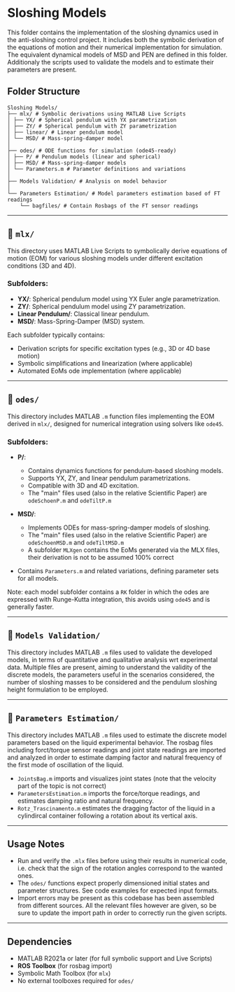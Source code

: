 # Sloshing Models

This folder contains the implementation of the sloshing dynamics used in the anti-sloshing control project. It includes both the symbolic derivation of the equations of motion and their numerical implementation for simulation. The equivalent dynamical models of MSD and PEN are defined in this folder. Additionaly the scripts used to validate the models and to estimate their parameters are present. 

## Folder Structure
```
Sloshing Models/
├── mlx/ # Symbolic derivations using MATLAB Live Scripts
│ ├── YX/ # Spherical pendulum with YX parametrization
│ ├── ZY/ # Spherical pendulum with ZY parametrization
│ ├── linear/ # Linear pendulum model
│ └── MSD/ # Mass-spring-damper model
│
├── odes/ # ODE functions for simulation (ode45-ready)
│ ├── P/ # Pendulum models (linear and spherical)
│ ├── MSD/ # Mass-spring-damper models
│ └── Parameters.m # Parameter definitions and variations
│
├── Models Validation/ # Analysis on model behavior 
│
└── Parameters Estimation/ # Model parameters estimation based of FT readings
    └── bagfiles/ # Contain Rosbags of the FT sensor readings
```

---

## 📁 `mlx/`

This directory uses MATLAB Live Scripts to symbolically derive equations of motion (EOM) for various sloshing models under different excitation conditions (3D and 4D).

### Subfolders:

- **YX/**: Spherical pendulum model using YX Euler angle parametrization.
- **ZY/**: Spherical pendulum model using ZY parametrization.
- **Linear Pendulum/**: Classical linear pendulum.
- **MSD/**: Mass-Spring-Damper (MSD) system.

Each subfolder typically contains:
- Derivation scripts for specific excitation types (e.g., 3D or 4D base motion)
- Symbolic simplifications and linearization (where applicable)
- Automated EoMs ode implementation (where applicable)

---

## 📁 `odes/`

This directory includes MATLAB `.m` function files implementing the EOM derived in `mlx/`, designed for numerical integration using solvers like `ode45`.

### Subfolders:

- **P/**:
  - Contains dynamics functions for pendulum-based sloshing models.
  - Supports YX, ZY, and linear pendulum parametrizations.
  - Compatible with 3D and 4D excitation.
  - The "main" files used (also in the relative Scientific Paper) are `odeSchoenP.m` and `odeTiltP.m`
  
- **MSD/**:
  - Implements ODEs for mass-spring-damper models of sloshing.
  - The "main" files used (also in the relative Scientific Paper) are `odeSchoenMSD.m` and `odeTiltMSD.m`
  - A subfolder `MLXgen` contains the EoMs generated via the MLX files, their derivation is not to be assumed 100% correct

- Contains `Parameters.m` and related variations, defining parameter sets for all models.

Note: each model subfolder contains a `RK` folder in which the odes are expressed with Runge-Kutta integration, this avoids using `ode45` and is generally faster.

---

## 📁 `Models Validation/`

This directory includes MATLAB `.m` files used to validate the developed models, in terms of quantitative and qualitative analysis wrt experimental data. Multiple files are present, aiming to understand the validity of the discrete models, the parameters useful in the scenarios considered, the number of sloshing masses to be considered and the pendulum sloshing height formulation to be employed.

---

## 📁 `Parameters Estimation/`

This directory includes MATLAB `.m` files used to estimate the discrete model parameters based on the liquid experimental behavior. The rosbag files including forct/torque sensor readings and joint state readings are imported and analyzed in order to estimate damping factor and natural frequency of the first mode of oscillation of the liquid.
- `JointsBag.m` imports and visualizes joint states (note that the velocity part of the topic is not correct)
- `ParametersEstimation.m` imports the force/torque readings, and estimates damping ratio and natural frequency.
- `Rotz_Trascinamento.m` estimates the dragging factor of the liquid in a cylindircal container following a rotation about its vertical axis.

---

## Usage Notes

- Run and verify the `.mlx` files before using their results in numerical code, i.e. check that the sign of the rotation angles correspond to the wanted ones.
- The `odes/` functions expect properly dimensioned initial states and parameter structures. See code examples for expected input formats.
- Import errors may be present as this codebase has been assembled from different sources. All the relevant files however are given, so be sure to update the import path in order to correctly run the given scripts.

---

## Dependencies

- MATLAB R2021a or later (for full symbolic support and Live Scripts)
- **ROS Toolbox** (for rosbag import)
- Symbolic Math Toolbox (for `mlx`)
- No external toolboxes required for `odes/`